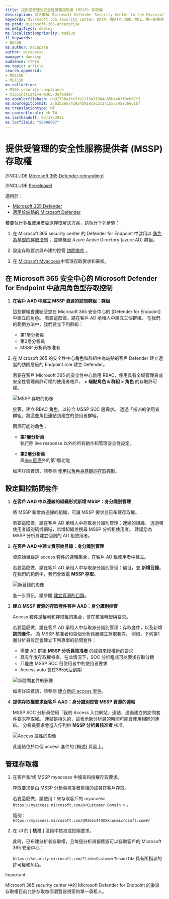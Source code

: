 ```yaml
---
title: 提供受管理的安全性服務提供者 (MSSP) 存取權
description: 深入瞭解 Microsoft Defender Security Center to the Microsoft 365 Security center 中的變更
keywords: Microsoft 365 security center、OATP、MDATP、MDO、MDE、單一窗格的玻璃、混合入口網站、安全性入口網站、defender 安全性入口網站快速入門
ms.prod: microsoft-365-enterprise
ms.mktglfcycl: deploy
ms.localizationpriority: medium
f1.keywords:
- NOCSH
ms.author: macapara
author: mjcaparas
manager: dansimp
audience: ITPro
ms.topic: article
search.appverid:
- MOE150
- MET150
ms.collection:
- M365-security-compliance
- m365initiative-m365-defender
ms.openlocfilehash: db9279ba1bc5fe11f3a31884a05b4403f0cb67f3
ms.sourcegitcommit: 27b2b2e5c41934b918cac2c171556c45e36661bf
ms.translationtype: MT
ms.contentlocale: zh-TW
ms.lasthandoff: 03/19/2021
ms.locfileid: "50906697"
---
```

# <a name="provide-managed-security-service-provider-mssp-access"></a>提供受管理的安全性服務提供者 (MSSP) 存取權 

[!INCLUDE [Microsoft 365 Defender rebranding](../includes/microsoft-defender.md)]

[!INCLUDE [Prerelease](../includes/prerelease.md)]

適用於：

- [Microsoft 365 Defender](./microsoft-threat-protection.md)
- [適用於端點的 Microsoft Defender](https://go.microsoft.com/fwlink/p/?linkid=2146631)

若要執行多租使用者委派存取解決方案，請執行下列步驟：

1. 在 Microsoft 365 security center 的 Defender for Endpoint 中啟用以 [角色為基礎的存取控制](/windows/security/threat-protection/microsoft-defender-atp/rbac) ，並聯機至 Azure Active Directory (azure AD) 群組。

2. 設定存取要求與布建的控管 [訪問套件](/azure/active-directory/governance/identity-governance-overview) 。

3. 在 [Microsoft Myaccess](/azure/active-directory/governance/entitlement-management-request-approve)中管理存取要求和審核。

## <a name="enable-role-based-access-controls-in-microsoft-defender-for-endpoint-in-microsoft-365-security-center"></a>在 Microsoft 365 安全中心的 Microsoft Defender for Endpoint 中啟用角色型存取控制

1. **在客戶 AAD 中建立 MSSP 資源的訪問群組：群組**

    這些群組會連結至您在 Microsoft 365 安全中心的 [Defender for Endpoint] 中建立的角色。 若要這麼做，請在客戶 AD 承租人中建立三個群組。 在我們的範例方法中，我們建立下列群組：

    - 第1層分析員 
    - 第2層分析員 
    - MSSP 分析員核准者  


2. 在 Microsoft 365 的安全性中心角色和群組中為端點的客戶 Defender 建立適當的訪問層級的 Endpoint role 建立 Defender。

    若要在客戶 Microsoft 365 的安全性中心啟用 RBAC，使用具有全域管理員或安全性管理員許可權的使用者帳戶， **> 端點角色 & 群組 > 角色** 的存取許可權。

    ![MSSP 存取的影像](../../media/mssp-access.png)

    接著，建立 RBAC 角色，以符合 MSSP SOC 層需求。 透過「指派的使用者群組」將這些角色連結到建立的使用者群組。

    兩個可能的角色：

    - **第1層分析員** <br>
      執行除 live response 以外的所有動作和管理安全性設定。

    - **第2層分析員** <br>
      與[live 回應](/windows/security/threat-protection/microsoft-defender-atp/live-response)外的第1層功能

    如需詳細資訊，請參閱 [使用以角色為基礎的存取控制](/windows/security/threat-protection/microsoft-defender-atp/rbac)。



## <a name="configure-governance-access-packages"></a>設定調控訪問套件

1.  **在客戶 AAD 中以連線的組織形式新增 MSSP：身分識別管理**
    
    將 MSSP 新增為連線的組織，可讓 MSSP 要求並已布建存取權。 

    若要這麼做，請在客戶 AD 承租人中存取身分識別管理：連線的組織。 透過租使用者識別碼或網域，新增組織並搜尋 MSSP 分析租使用者。 建議您為 MSSP 分析員建立個別的 AD 租使用者。

2. **在客戶 AAD 中建立資原始目錄：身分識別管理**

    資原始目錄是 access 套件的邏輯集合，在客戶 AD 租使用者中建立。

    若要這麼做，請在客戶 AD 承租人中存取身分識別管理：編目，並 **新增目錄**。 在我們的範例中，我們會致電 **MSSP 存取**。 

    ![新目錄的影像](../../media/goverance-catalog.png)

    進一步資訊，請參閱 [建立資源的目錄](/azure/active-directory/governance/entitlement-management-catalog-create)。


3. **建立 MSSP 資源的存取套件客戶 AAD：身分識別控管**

    Access 套件是權利和存取權的集合，會在核准時授與要求。 

    若要這麼做，請在客戶 AD 承租人中存取身分識別管理：存取套件，以及新增 **訪問套件**。 為 MSSP 核准者和每個分析員層建立存取套件。 例如，下列第1層分析員設定會建立下列專案的訪問套件：

    - 需要 AD 群組 **MSSP 分析員核准者** 的成員來授權新的要求
    - 具有年度存取權檢查，在此情況下，SOC 分析程式可以要求存取分機
    - 只能由 MSSP SOC 租使用者中的使用者要求
    - Access auto 會在365天后到期

    ![新訪問套件的影像](../../media/new-access-package.png)

    如需詳細資訊，請參閱 [建立新的 access 套件](/azure/active-directory/governance/entitlement-management-access-package-create)。


4. **提供存取權要求從客戶 AAD：身分識別控管 MSSP 資源的連結**

    MSSP SOC 分析員使用「我的 Access 入口網站」連結，透過建立的訪問套件要求存取權。 連結是持久的，這表示新分析員的時間可能會使用相同的連結。 分析員要求會進入佇列供 **MSSP 分析員核准者** 核准。


    ![Access 屬性的影像](../../media/access-properties.png)

    此連結位於每個 access 套件的 [概述] 頁面上。

## <a name="manage-access"></a>管理存取權 

1. 在客戶和/或 MSSP myaccess 中複查和授權存取要求。

    存取要求是由 MSSP 分析員核准者群組的成員在客戶存取。

    若要這麼做，請使用：來存取客戶的 myaccess  `https://myaccess.microsoft.com/@<Customer Domain >` 。 

    範例： `https://myaccess.microsoft.com/@M365x440XXX.onmicrosoft.com#/`   
2. 在 UI 的 [ **核准** ] 區段中核准或拒絕要求。

     此時，已布建分析者存取權，且每個分析員都應該可以存取客戶的 Microsoft 365 安全中心： 

    `https://security.microsoft.com/?tid=<CustomerTenantId>` 具有所指派的許可權和角色。

> [!IMPORTANT]
> Microsoft 365 security center 中的 Microsoft Defender for Endpoint 的委派存取權目前允許存取每個瀏覽器視窗的單一承租人。
